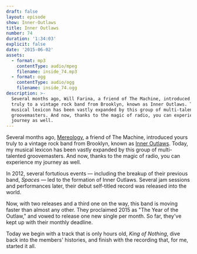 ```yaml
---
draft: false
layout: episode
show: Inner-Outlaws
title: Inner Outlaws
number: 74
duration: '1:34:03'
explicit: false
date: '2015-06-02'
assets:
  - format: mp3
    contentType: audio/mpeg
    filename: inside_74.mp3
  - format: ogg
    contentType: audio/ogg
    filename: inside_74.ogg
description: >-
  Several months ago, Will Farina, a friend of The Machine, introduced yours
  truly to a vintage rock band from Brooklyn, known as Inner Outlaws. Today, my
  musical lexicon has been vastly expanded by this group of multi-talented
  groovemasters. And now, thanks to the magic of radio, you can experience my
  journey as well.
---
```

Several months ago, [Mereology](https://machine.fm/inside/43), a friend of The Machine, introduced yours truly to a vintage rock band from Brooklyn, known as [Inner Outlaws](http://inneroutlaws.com). Today, my musical lexicon has been vastly expanded by this group of multi-talented groovemasters. And now, thanks to the magic of radio, you can experience my journey as well.

In 2012, several fortutious events &mdash; including the breakup of their previous band, *Spaces* &mdash; led to the formation of Inner Outlaws. Several jam sessions and performances later, their debut self-titled record was released into the world.

Now, with two releases and a third one on the way, this band is moving faster than almost any other. They proclaimed 2015 as "The Year of the Outlaw," and vowed to release one new single per month. So far, they've kept up with their monthly deadline.

Today we begin with a track that is only hours old, *King of Nothing*, dive back into the members' histories, and finish with the recording that, for me, started it all.